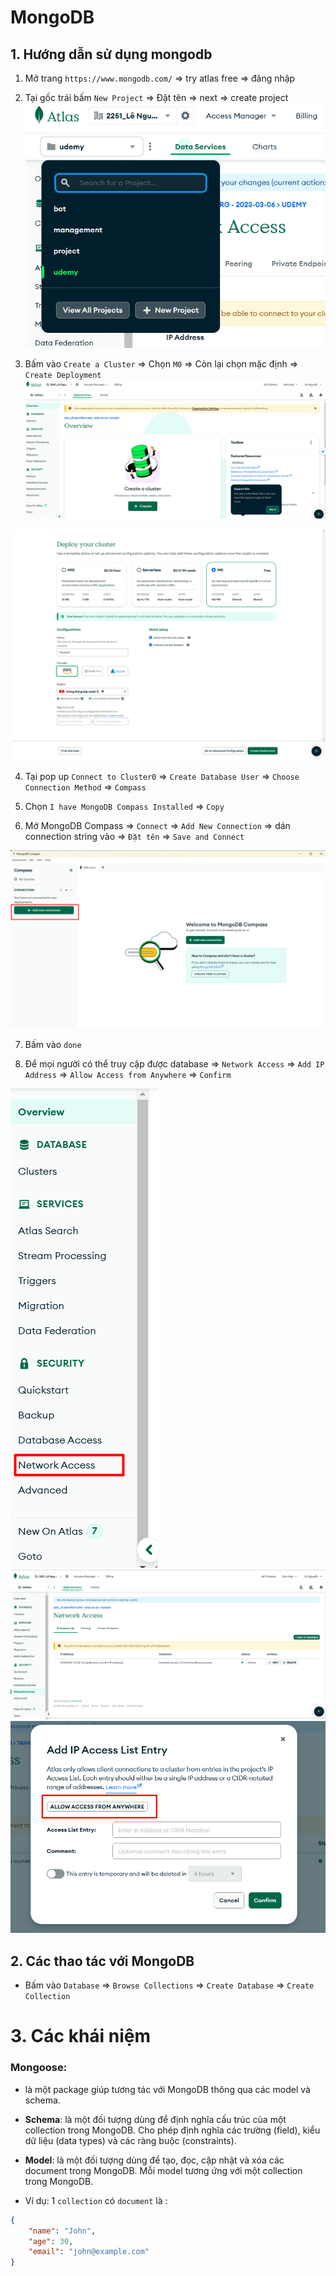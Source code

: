 # MongoDB

## 1. Hướng dẫn sử dụng mongodb

1. Mở trang `https://www.mongodb.com/` => try atlas free => đăng nhập
2. Tại gốc trái bấm `New Project`  => Đặt tên => next => create project
![alt text](image.png)

3. Bấm vào `Create a Cluster` => Chọn `M0` => Còn lại chọn mặc định => `Create Deployment`
![alt text](image-1.png)

![alt text](image-2.png)

4. Tại pop up `Connect to Cluster0` => `Create Database User` => `Choose Connection Method` => `Compass` 

5. Chọn `I have MongoDB Compass Installed` => `Copy`

6. Mở MongoDB Compass => `Connect` => `Add New Connection` => dán connection string vào => `Đặt tên` => `Save and Connect`

![alt text](image-3.png)

7. Bấm vào `done`

8. Để mọi người có thể truy cập được database => `Network Access` => `Add IP Address` => `Allow Access from Anywhere` => `Confirm`

![alt text](image-4.png)
![alt text](image-5.png)
![alt text](image-6.png)

## 2. Các thao tác với MongoDB
- Bấm vào `Database` => `Browse Collections` => `Create Database` => `Create Collection`

# 3.  Các khái niệm

### Mongoose: 
- là một package giúp tương tác với MongoDB thông qua các model và schema.
- **Schema**: là một đối tượng dùng để định nghĩa cấu trúc của một collection trong MongoDB. Cho phép định nghĩa các trường (field), kiểu dữ liệu (data types) và các ràng buộc (constraints).
- **Model**: là một đối tượng dùng để tạo, đọc, cập nhật và xóa các document trong MongoDB. Mỗi model tương ứng với một collection trong MongoDB.

- Ví dụ: 1 `collection` có `document` là :

```json
{
    "name": "John",
    "age": 30,
    "email": "john@example.com"
}
```

